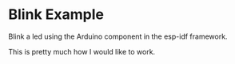 # Blink Example

Blink a led using the Arduino component in the esp-idf framework.

This is pretty much how I would like to work.

